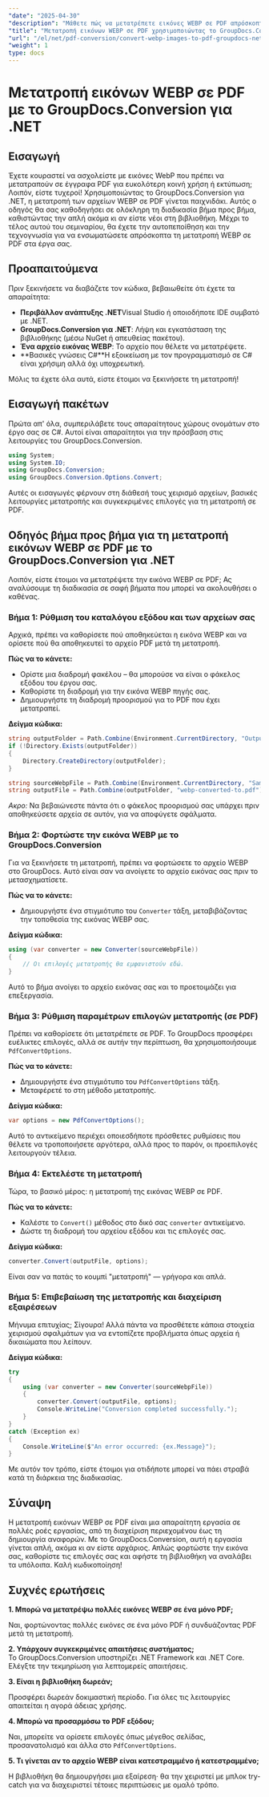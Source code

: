 ```yaml
---
"date": "2025-04-30"
"description": "Μάθετε πώς να μετατρέπετε εικόνες WEBP σε PDF απρόσκοπτα χρησιμοποιώντας το GroupDocs.Conversion για .NET, βελτιώνοντας τη ροή εργασίας διαχείρισης εγγράφων."
"title": "Μετατροπή εικόνων WEBP σε PDF χρησιμοποιώντας το GroupDocs.Conversion για .NET"
"url": "/el/net/pdf-conversion/convert-webp-images-to-pdf-groupdocs-net/"
"weight": 1
type: docs
---
```

# Μετατροπή εικόνων WEBP σε PDF με το GroupDocs.Conversion για .NET

## Εισαγωγή

Έχετε κουραστεί να ασχολείστε με εικόνες WebP που πρέπει να μετατραπούν σε έγγραφα PDF για ευκολότερη κοινή χρήση ή εκτύπωση; Λοιπόν, είστε τυχεροί! Χρησιμοποιώντας το GroupDocs.Conversion για .NET, η μετατροπή των αρχείων WEBP σε PDF γίνεται παιχνιδάκι. Αυτός ο οδηγός θα σας καθοδηγήσει σε ολόκληρη τη διαδικασία βήμα προς βήμα, καθιστώντας την απλή ακόμα κι αν είστε νέοι στη βιβλιοθήκη. Μέχρι το τέλος αυτού του σεμιναρίου, θα έχετε την αυτοπεποίθηση και την τεχνογνωσία για να ενσωματώσετε απρόσκοπτα τη μετατροπή WEBP σε PDF στα έργα σας.

## Προαπαιτούμενα

Πριν ξεκινήσετε να διαβάζετε τον κώδικα, βεβαιωθείτε ότι έχετε τα απαραίτητα:

- **Περιβάλλον ανάπτυξης .NET**Visual Studio ή οποιοδήποτε IDE συμβατό με .NET.
- **GroupDocs.Conversion για .NET**: Λήψη και εγκατάσταση της βιβλιοθήκης (μέσω NuGet ή απευθείας πακέτου).
- **Ένα αρχείο εικόνας WEBP**: Το αρχείο που θέλετε να μετατρέψετε.
- **Βασικές γνώσεις C#**Η εξοικείωση με τον προγραμματισμό σε C# είναι χρήσιμη αλλά όχι υποχρεωτική.

Μόλις τα έχετε όλα αυτά, είστε έτοιμοι να ξεκινήσετε τη μετατροπή!

## Εισαγωγή πακέτων

Πρώτα απ' όλα, συμπεριλάβετε τους απαραίτητους χώρους ονομάτων στο έργο σας σε C#. Αυτοί είναι απαραίτητοι για την πρόσβαση στις λειτουργίες του GroupDocs.Conversion.

```csharp
using System;
using System.IO;
using GroupDocs.Conversion;
using GroupDocs.Conversion.Options.Convert;
```

Αυτές οι εισαγωγές φέρνουν στη διάθεσή τους χειρισμό αρχείων, βασικές λειτουργίες μετατροπής και συγκεκριμένες επιλογές για τη μετατροπή σε PDF.

## Οδηγός βήμα προς βήμα για τη μετατροπή εικόνων WEBP σε PDF με το GroupDocs.Conversion για .NET

Λοιπόν, είστε έτοιμοι να μετατρέψετε την εικόνα WEBP σε PDF; Ας αναλύσουμε τη διαδικασία σε σαφή βήματα που μπορεί να ακολουθήσει ο καθένας.

### Βήμα 1: Ρύθμιση του καταλόγου εξόδου και των αρχείων σας

Αρχικά, πρέπει να καθορίσετε πού αποθηκεύεται η εικόνα WEBP και να ορίσετε πού θα αποθηκευτεί το αρχείο PDF μετά τη μετατροπή.

**Πώς να το κάνετε:**

- Ορίστε μια διαδρομή φακέλου – θα μπορούσε να είναι ο φάκελος εξόδου του έργου σας.
- Καθορίστε τη διαδρομή για την εικόνα WEBP πηγής σας.
- Δημιουργήστε τη διαδρομή προορισμού για το PDF που έχει μετατραπεί.

**Δείγμα κώδικα:**

```csharp
string outputFolder = Path.Combine(Environment.CurrentDirectory, "Output");
if (!Directory.Exists(outputFolder))
{
    Directory.CreateDirectory(outputFolder);
}

string sourceWebpFile = Path.Combine(Environment.CurrentDirectory, "SampleImages", "image.webp");
string outputFile = Path.Combine(outputFolder, "webp-converted-to.pdf");
```

*Ακρο:* Να βεβαιώνεστε πάντα ότι ο φάκελος προορισμού σας υπάρχει πριν αποθηκεύσετε αρχεία σε αυτόν, για να αποφύγετε σφάλματα.

### Βήμα 2: Φορτώστε την εικόνα WEBP με το GroupDocs.Conversion

Για να ξεκινήσετε τη μετατροπή, πρέπει να φορτώσετε το αρχείο WEBP στο GroupDocs. Αυτό είναι σαν να ανοίγετε το αρχείο εικόνας σας πριν το μετασχηματίσετε.

**Πώς να το κάνετε:**

- Δημιουργήστε ένα στιγμιότυπο του `Converter` τάξη, μεταβιβάζοντας την τοποθεσία της εικόνας WEBP σας.

**Δείγμα κώδικα:**

```csharp
using (var converter = new Converter(sourceWebpFile))
{
    // Οι επιλογές μετατροπής θα εμφανιστούν εδώ.
}
```

Αυτό το βήμα ανοίγει το αρχείο εικόνας σας και το προετοιμάζει για επεξεργασία.

### Βήμα 3: Ρύθμιση παραμέτρων επιλογών μετατροπής (σε PDF)

Πρέπει να καθορίσετε ότι μετατρέπετε σε PDF. Το GroupDocs προσφέρει ευέλικτες επιλογές, αλλά σε αυτήν την περίπτωση, θα χρησιμοποιήσουμε `PdfConvertOptions`.

**Πώς να το κάνετε:**

- Δημιουργήστε ένα στιγμιότυπο του `PdfConvertOptions` τάξη.
- Μεταφέρετέ το στη μέθοδο μετατροπής.

**Δείγμα κώδικα:**

```csharp
var options = new PdfConvertOptions();
```

Αυτό το αντικείμενο περιέχει οποιεσδήποτε πρόσθετες ρυθμίσεις που θέλετε να τροποποιήσετε αργότερα, αλλά προς το παρόν, οι προεπιλογές λειτουργούν τέλεια.

### Βήμα 4: Εκτελέστε τη μετατροπή

Τώρα, το βασικό μέρος: η μετατροπή της εικόνας WEBP σε PDF.

**Πώς να το κάνετε:**

- Καλέστε το `Convert()` μέθοδος στο δικό σας `converter` αντικείμενο.
- Δώστε τη διαδρομή του αρχείου εξόδου και τις επιλογές σας.

**Δείγμα κώδικα:**

```csharp
converter.Convert(outputFile, options);
```

Είναι σαν να πατάς το κουμπί "μετατροπή" — γρήγορα και απλά.

### Βήμα 5: Επιβεβαίωση της μετατροπής και διαχείριση εξαιρέσεων

Μήνυμα επιτυχίας; Σίγουρα! Αλλά πάντα να προσθέτετε κάποια στοιχεία χειρισμού σφαλμάτων για να εντοπίζετε προβλήματα όπως αρχεία ή δικαιώματα που λείπουν.

**Δείγμα κώδικα:**

```csharp
try
{
    using (var converter = new Converter(sourceWebpFile))
    {
        converter.Convert(outputFile, options);
        Console.WriteLine("Conversion completed successfully.");
    }
}
catch (Exception ex)
{
    Console.WriteLine($"An error occurred: {ex.Message}");
}
```

Με αυτόν τον τρόπο, είστε έτοιμοι για οτιδήποτε μπορεί να πάει στραβά κατά τη διάρκεια της διαδικασίας.

## Σύναψη

Η μετατροπή εικόνων WEBP σε PDF είναι μια απαραίτητη εργασία σε πολλές ροές εργασίας, από τη διαχείριση περιεχομένου έως τη δημιουργία αναφορών. Με το GroupDocs.Conversion, αυτή η εργασία γίνεται απλή, ακόμα κι αν είστε αρχάριος. Απλώς φορτώστε την εικόνα σας, καθορίστε τις επιλογές σας και αφήστε τη βιβλιοθήκη να αναλάβει τα υπόλοιπα. Καλή κωδικοποίηση!

## Συχνές ερωτήσεις

**1. Μπορώ να μετατρέψω πολλές εικόνες WEBP σε ένα μόνο PDF;**  

Ναι, φορτώνοντας πολλές εικόνες σε ένα μόνο PDF ή συνδυάζοντας PDF μετά τη μετατροπή.

**2. Υπάρχουν συγκεκριμένες απαιτήσεις συστήματος;**  
Το GroupDocs.Conversion υποστηρίζει .NET Framework και .NET Core. Ελέγξτε την τεκμηρίωση για λεπτομερείς απαιτήσεις.

**3. Είναι η βιβλιοθήκη δωρεάν;**  

Προσφέρει δωρεάν δοκιμαστική περίοδο. Για όλες τις λειτουργίες απαιτείται η αγορά άδειας χρήσης.

**4. Μπορώ να προσαρμόσω το PDF εξόδου;**  

Ναι, μπορείτε να ορίσετε επιλογές όπως μέγεθος σελίδας, προσανατολισμό και άλλα στο `PdfConvertOptions`.

**5. Τι γίνεται αν το αρχείο WEBP είναι κατεστραμμένο ή κατεστραμμένο;**  

Η βιβλιοθήκη θα δημιουργήσει μια εξαίρεση· θα την χειριστεί με μπλοκ try-catch για να διαχειριστεί τέτοιες περιπτώσεις με ομαλό τρόπο.